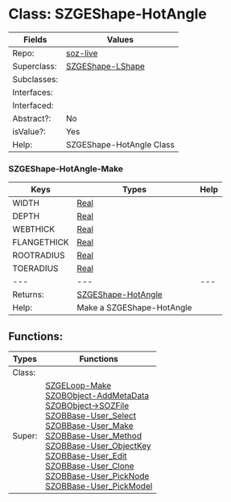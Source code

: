 
# Class:	SZGEShape-HotAngle

| Fields | Values |
| --------- | --------- |
| Repo: | [soz-live](/repos/soz-live.html) |
| Superclass: | [SZGEShape-LShape](SZGEShape-LShape.html) |
| Subclasses: |  |
| Interfaces: |  |
| Interfaced: |  |
| Abstract?: | No |
| isValue?: | Yes |
| Help: | SZGEShape-HotAngle Class |

### SZGEShape-HotAngle-Make

| Keys | Types | Help |
| --------- | --------- | --------- |
| WIDTH | [Real](Real.html) |  |
| DEPTH | [Real](Real.html) |  |
| WEBTHICK | [Real](Real.html) |  |
| FLANGETHICK | [Real](Real.html) |  |
| ROOTRADIUS | [Real](Real.html) |  |
| TOERADIUS | [Real](Real.html) |  |
| --- | --- | --- |
| Returns: | [SZGEShape-HotAngle](SZGEShape-HotAngle.html) |
| Help: | Make a SZGEShape-HotAngle |


## Functions:

| Types | Functions |
| --------- | --------- |
| Class: |  |
| Super: | [SZGELoop-Make](SZGELoop.html) <br> [SZOBObject-AddMetaData](SZOBObject.html) <br> [SZOBObject->SOZFile](SZOBObject.html) <br> [SZOBBase-User_Select](SZOBBase.html) <br> [SZOBBase-User_Make](SZOBBase.html) <br> [SZOBBase-User_Method](SZOBBase.html) <br> [SZOBBase-User_ObjectKey](SZOBBase.html) <br> [SZOBBase-User_Edit](SZOBBase.html) <br> [SZOBBase-User_Clone](SZOBBase.html) <br> [SZOBBase-User_PickNode](SZOBBase.html) <br> [SZOBBase-User_PickModel](SZOBBase.html) |



